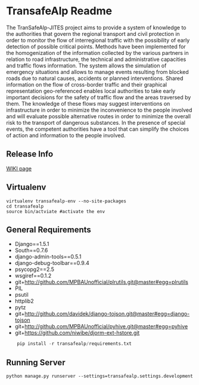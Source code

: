 # TransafeAlp Readme

The TranSafeAlp-JITES project aims to provide a system of knowledge to the authorities that govern the regional transport and civil
protection in order to monitor the flow of interregional traffic with the possibility of early detection of possible critical points.
Methods have been implemented for the homogenization of the information collected by the various partners in relation to road
infrastructure, the technical and administrative capacities and traffic flows information. The system allows the simulation of
emergency situations and allows to manage events resulting from blocked roads due to natural causes, accidents or planned interventions.
Shared information on the flow of cross-border traffic and their graphical representation geo-referenced enables local authorities to
take early important decisions for the safety of traffic flow and the areas traversed by them. The knowledge of these flows may suggest
interventions on infrastructure in order to minimize the inconvenience to the people involved and will evaluate possible alternative
routes in order to minimize the overall risk to the transport of dangerous substances. In the presence of special events, the competent
authorities have a tool that can simplify the choices of action and information to the people involved.

## Release Info
[WIKI page](https://github.com/MPBAUnofficial/transafealp/wiki)


## Virtualenv
    virtualenv transafealp-env --no-site-packages
    cd transafealp
    source bin/actviate #activate the env


## General Requirements

* Django==1.5.1
* South==0.7.6
* django-admin-tools==0.5.1
* django-debug-toolbar==0.9.4
* psycopg2==2.5
* wsgiref==0.1.2
* git+http://github.com/MPBAUnofficial/plrutils.git@master#egg=plrutils
* PIL
* psutil
* httplib2
* pytz
* git+http://github.com/davidek/django-tojson.git@master#egg=django-tojson
* git+http://github.com/MPBAUnofficial/pyhive.git@master#egg=pyhive
* git+https://github.com/niwibe/djorm-ext-hstore.git

```python
    pip install -r transafealp/requirements.txt
```

## Running Server

    python manage.py runserver --settings=transafealp.settings.development
